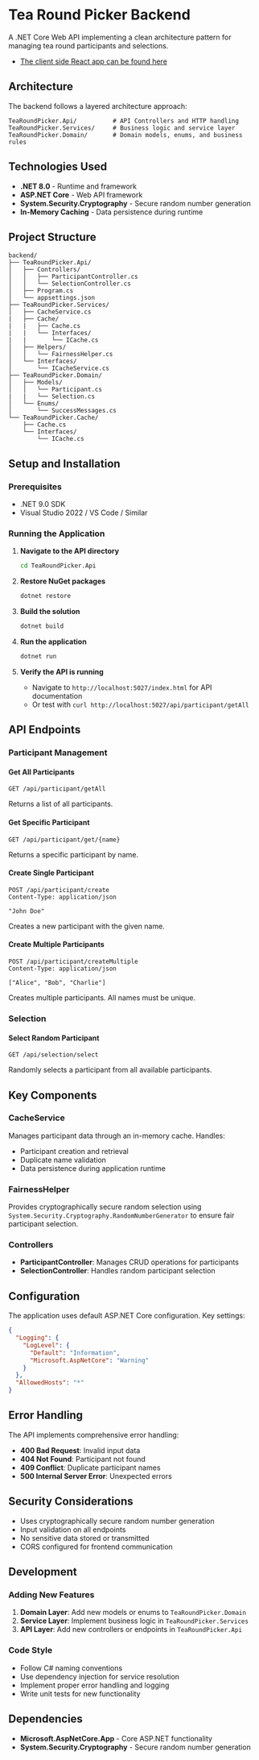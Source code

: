 # Tea Round Picker Backend

A .NET Core Web API implementing a clean architecture pattern for managing tea round participants and selections.
- [The client side React app can be found here](https://github.com/puggyshugs/WhoMakesTheTea)

## Architecture

The backend follows a layered architecture approach:

```
TeaRoundPicker.Api/          # API Controllers and HTTP handling
TeaRoundPicker.Services/     # Business logic and service layer
TeaRoundPicker.Domain/       # Domain models, enums, and business rules
```

## Technologies Used

- **.NET 8.0** - Runtime and framework
- **ASP.NET Core** - Web API framework
- **System.Security.Cryptography** - Secure random number generation
- **In-Memory Caching** - Data persistence during runtime

## Project Structure

```
backend/
├── TeaRoundPicker.Api/
│   ├── Controllers/
│   │   ├── ParticipantController.cs
│   │   └── SelectionController.cs
│   ├── Program.cs
│   └── appsettings.json
├── TeaRoundPicker.Services/
│   ├── CacheService.cs
|   ├── Cache/
|   |   ├── Cache.cs
|   |   └── Interfaces/
|   |       └── ICache.cs
│   ├── Helpers/
│   │   └── FairnessHelper.cs
│   └── Interfaces/
│       └── ICacheService.cs
├── TeaRoundPicker.Domain/
│   ├── Models/
│   │   └── Participant.cs
|   |   └── Selection.cs
│   └── Enums/
│       └── SuccessMessages.cs
└── TeaRoundPicker.Cache/
    ├── Cache.cs
    └── Interfaces/
        └── ICache.cs
```

## Setup and Installation

### Prerequisites
- .NET 9.0 SDK
- Visual Studio 2022 / VS Code / Similar

### Running the Application

1. **Navigate to the API directory**
   ```bash
   cd TeaRoundPicker.Api
   ```

2. **Restore NuGet packages**
   ```bash
   dotnet restore
   ```

3. **Build the solution**
   ```bash
   dotnet build
   ```

4. **Run the application**
   ```bash
   dotnet run
   ```

5. **Verify the API is running**
   - Navigate to `http://localhost:5027/index.html` for API documentation
   - Or test with `curl http://localhost:5027/api/participant/getAll`

## API Endpoints

### Participant Management

#### Get All Participants
```http
GET /api/participant/getAll
```
Returns a list of all participants.

#### Get Specific Participant
```http
GET /api/participant/get/{name}
```
Returns a specific participant by name.

#### Create Single Participant
```http
POST /api/participant/create
Content-Type: application/json

"John Doe"
```
Creates a new participant with the given name.

#### Create Multiple Participants
```http
POST /api/participant/createMultiple
Content-Type: application/json

["Alice", "Bob", "Charlie"]
```
Creates multiple participants. All names must be unique.

### Selection

#### Select Random Participant
```http
GET /api/selection/select
```
Randomly selects a participant from all available participants.

## Key Components

### CacheService
Manages participant data through an in-memory cache. Handles:
- Participant creation and retrieval
- Duplicate name validation
- Data persistence during application runtime

### FairnessHelper
Provides cryptographically secure random selection using `System.Security.Cryptography.RandomNumberGenerator` to ensure fair participant selection.

### Controllers
- **ParticipantController**: Manages CRUD operations for participants
- **SelectionController**: Handles random participant selection

## Configuration

The application uses default ASP.NET Core configuration. Key settings:

```json
{
  "Logging": {
    "LogLevel": {
      "Default": "Information",
      "Microsoft.AspNetCore": "Warning"
    }
  },
  "AllowedHosts": "*"
}
```

## Error Handling

The API implements comprehensive error handling:
- **400 Bad Request**: Invalid input data
- **404 Not Found**: Participant not found
- **409 Conflict**: Duplicate participant names
- **500 Internal Server Error**: Unexpected errors

## Security Considerations

- Uses cryptographically secure random number generation
- Input validation on all endpoints
- No sensitive data stored or transmitted
- CORS configured for frontend communication

## Development

### Adding New Features

1. **Domain Layer**: Add new models or enums to `TeaRoundPicker.Domain`
2. **Service Layer**: Implement business logic in `TeaRoundPicker.Services`
3. **API Layer**: Add new controllers or endpoints in `TeaRoundPicker.Api`

### Code Style

- Follow C# naming conventions
- Use dependency injection for service resolution
- Implement proper error handling and logging
- Write unit tests for new functionality

## Dependencies

- **Microsoft.AspNetCore.App** - Core ASP.NET functionality
- **System.Security.Cryptography** - Secure random number generation
